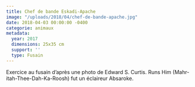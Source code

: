 ```yaml
---
title: Chef de bande Eskadi-Apache
image: "/uploads/2018/04/chef-de-bande-apache.jpg"
date: 2018-04-03 00:00:00 -0400
categorie: animaux
metadata:
  year: 2017
  dimensions: 25x35 cm
  support: ''
  type: Fusain
---
```

Exercice au fusain d’après une photo de Edward S. Curtis. Runs Him (Mahr-itah-Thee-Dah-Ka-Roosh) fut un éclaireur Absaroke.
